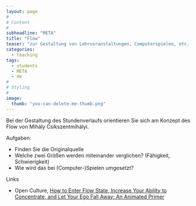 ```yaml
---
layout: page
#
# Content
#
subheadline: "META"
title: "Flow"
teaser: "zur Gestaltung von Lehrveranstaltungen, Computerspielen, etc. (German)"
categories:
  - teaching
tags:
  - students
  - META
  - de
#
# Styling
#
image:
  thumb: "you-can-delete-me-thumb.png"
---
```


Bei der Gestaltung des Stundenverlaufs orientieren Sie sich am Konzept
des Flow von Mihály Csíkszentmihályi.

Aufgaben:
- Finden Sie die Originalquelle
- Welche zwei Größen werden miteinander verglichen? (Fähigkeit, Schwierigkeit)
- Wie wird das bei (Computer-)Spielen umgesetzt?

Links
- Open Culture, [How to Enter Flow State, Increase Your Ability to Concentrate, and Let Your Ego Fall Away: An Animated Primer](https://www.openculture.com/2023/08/how-to-enter-flow-state-increase-your-ability-to-concentrate-and-let-your-ego-fall-away-an-animated-primer.html)
